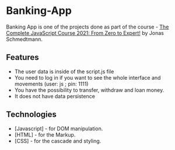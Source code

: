 # Banking-App

Banking App is one of the projects done as part of the course - [The Complete JavaScript Course 2021: From Zero to Expert!](https://www.udemy.com/course/the-complete-javascript-course/) by Jonas Schmedtmann.

## Features

* The user data is inside of the script.js file
* You need to log in if you want to see the whole interface and movements (user: js ; pin: 1111)
* You have the possibility to transfer, withdraw and loan money.
* It does not have data persistence

## Technologies

* [Javascript] - for DOM manipulation.
* [HTML] - for the Markup.
* [CSS] - for the cascade and styling.
